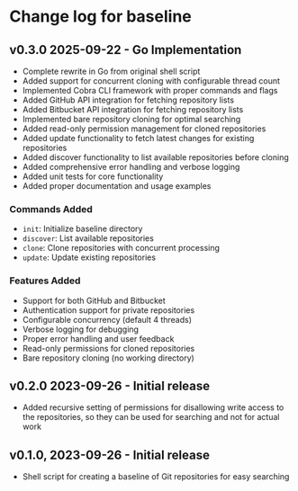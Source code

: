 # Change log for baseline

## v0.3.0 2025-09-22 - Go Implementation

- Complete rewrite in Go from original shell script
- Added support for concurrent cloning with configurable thread count
- Implemented Cobra CLI framework with proper commands and flags
- Added GitHub API integration for fetching repository lists
- Added Bitbucket API integration for fetching repository lists
- Implemented bare repository cloning for optimal searching
- Added read-only permission management for cloned repositories
- Added update functionality to fetch latest changes for existing repositories
- Added discover functionality to list available repositories before cloning
- Added comprehensive error handling and verbose logging
- Added unit tests for core functionality
- Added proper documentation and usage examples

### Commands Added

- `init`: Initialize baseline directory
- `discover`: List available repositories
- `clone`: Clone repositories with concurrent processing
- `update`: Update existing repositories

### Features Added

- Support for both GitHub and Bitbucket
- Authentication support for private repositories
- Configurable concurrency (default 4 threads)
- Verbose logging for debugging
- Proper error handling and user feedback
- Read-only permissions for cloned repositories
- Bare repository cloning (no working directory)

## v0.2.0 2023-09-26 - Initial release

- Added recursive setting of permissions for disallowing write access to the
  repositories, so they can be used for searching and not for actual work

## v0.1.0, 2023-09-26 - Initial release

- Shell script for creating a baseline of Git repositories for easy searching

